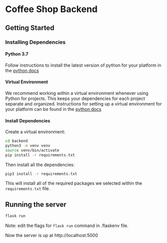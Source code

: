 # Coffee Shop Backend

## Getting Started

### Installing Dependencies

#### Python 3.7

Follow instructions to install the latest version of python for your platform in the [python docs](https://docs.python.org/3/using/unix.html#getting-and-installing-the-latest-version-of-python)

#### Virtual Environment

We recommend working within a virtual environment whenever using Python for projects. This keeps your dependencies for each project separate and organized. Instructions for setting up a virtual environment for your platform can be found in the [python docs](https://packaging.python.org/guides/installing-using-pip-and-virtual-environments/)

#### Install Dependencies

Create a virtual environment:

```bash
cd backend
python3 -m venv venv
source venv/bin/activate
pip install -r requirements.txt
```
Then install all the dependencies:
```bash
pip3 install -r requirements.txt
```
This will install all of the required packages we selected within the `requirements.txt` file.

## Running the server

```bash
flask run
```
Note: edit the flags for `flask run` command in .flaskenv file.

Now the server is up at http://localhost:5000